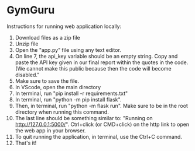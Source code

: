 # GymGuru
Instructions for running web application locally:
1) Download files as a zip file
2) Unzip file
3) Open the "app.py" file using any text editor.
4) On line 7, the api_key variable should be an empty string. Copy and paste the API key given in our final report within the quotes in the code. (We cannot make this public because then the code will become disabled."
5) Make sure to save the file.
6) In VScode, open the main directory
7) In terminal, run "pip install -r requirements.txt"
8) In terminal, run "python -m pip install flask".
9) Then, in terminal, run "python -m flask run". Make sure to be in the root directory when running this command.
10) The last line should be something similar to: "Running on http://127.0.0.1:5000/". Ctrl+click (or CMD+click) on the http link to open the web app in your browser.
11) To quit running the application, in terminal, use the Ctrl+C command.
12) That's it!
